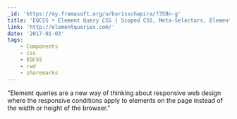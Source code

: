 ```yaml
---
_id: 'https://my.framasoft.org/u/borisschapira/?35Bn-g'
title: 'EQCSS • Element Query CSS | Scoped CSS, Meta-Selectors, Element Queries'
link: 'http://elementqueries.com/'
date: '2017-01-03'
tags:
    - Components
    - css
    - EQCSS
    - rwd
    - sharemarks
---
```


<div class="markdown"><p>&quot;Element queries are a new way of thinking about responsive web design where the responsive conditions apply to elements on the page instead of the width or height of the browser.&quot;
</p></div>
